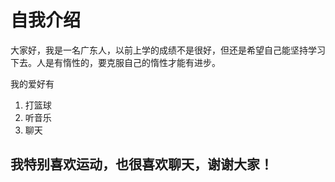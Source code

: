 # 自我介绍

大家好，我是一名广东人，以前上学的成绩不是很好，但还是希望自己能坚持学习下去。人是有惰性的，要克服自己的惰性才能有进步。

我的爱好有
1. 打篮球
2. 听音乐
3. 聊天



## 我特别喜欢运动，也很喜欢聊天，谢谢大家！
